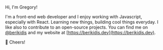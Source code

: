 Hi, I'm Gregory!

I'm a front-end web developer and I enjoy working with Javascript, especially with React. Learning new things, building cool things everyday. I like also to contribute to an open-source projects. You can find me on [@berikidis](https://twitter.com/berikidis "Twitter") and my website at [https://berikidis.dev](https://berikidis.dev).

🥂 Cheers!
